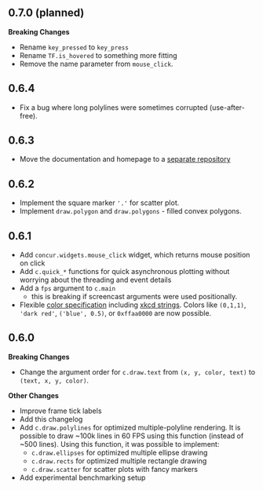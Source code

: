 
## 0.7.0 (planned)

**Breaking Changes**

* Rename `key_pressed` to `key_press`
* Rename `TF.is_hovered` to something more fitting
* Remove the name parameter from `mouse_click`.

## 0.6.4

* Fix a bug where long polylines were sometimes corrupted (use-after-free).

## 0.6.3

* Move the documentation and homepage to a [separate repository](https://github.com/potocpav/python-concur-docs)

## 0.6.2

* Implement the square marker `'.'` for scatter plot.
* Implement `draw.polygon` and `draw.polygons` - filled convex polygons.

## 0.6.1

* Add `concur.widgets.mouse_click` widget, which returns mouse position on click
* Add `c.quick_*` functions for quick asynchronous plotting without worrying about the threading and event details
* Add a `fps` argument to `c.main`
    - this is breaking if screencast arguments were used positionally.
* Flexible [color specification](https://potocpav.github.io/python-concur-docs/master/draw.html) including [xkcd strings](https://xkcd.com/color/rgb/). Colors like `(0,1,1)`, `'dark red'`, `('blue', 0.5)`, or `0xffaa0000` are now possible.

## 0.6.0

**Breaking Changes**

* Change the argument order for `c.draw.text` from `(x, y, color, text)` to `(text, x, y, color)`.

**Other Changes**

* Improve frame tick labels
* Add this changelog
* Add `c.draw.polylines` for optimized multiple-polyline rendering. It is possible to draw ~100k lines in 60 FPS using this function (instead of ~500 lines). Using this function, it was possible to implement:
    * `c.draw.ellipses` for optimized multiple ellipse drawing
    * `c.draw.rects` for optimized multiple rectangle drawing
    * `c.draw.scatter` for scatter plots with fancy markers
* Add experimental benchmarking setup
